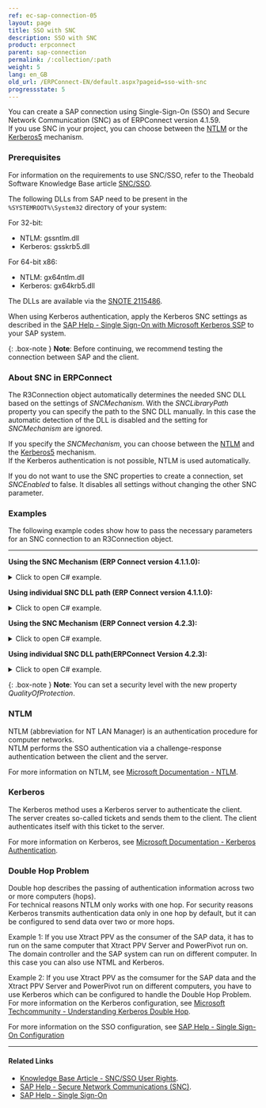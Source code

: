 ```yaml
---
ref: ec-sap-connection-05
layout: page
title: SSO with SNC
description: SSO with SNC
product: erpconnect
parent: sap-connection
permalink: /:collection/:path
weight: 5
lang: en_GB
old_url: /ERPConnect-EN/default.aspx?pageid=sso-with-snc
progressstate: 5
---
```


You can create a SAP connection using Single-Sign-On (SSO) and Secure Network Communication (SNC) as of ERPConnect version 4.1.59.  
If you use SNC in your project, you can choose between the [NTLM](#ntlm) or the [Kerberos5](#Kerberos) mechanism. 

### Prerequisites

For information on the requirements to use SNC/SSO, refer to the Theobald Software Knowledge Base article [SNC/SSO](https://kb.theobald-software.com/sap/authority-objects-sap-user-rights).

The following DLLs from SAP need to be present in the `%SYSTEMROOT%\System32` directory of your system:

For 32-bit:
- NTLM: gssntlm.dll
- Kerberos: gsskrb5.dll

For 64-bit x86:
- NTLM:  gx64ntlm.dll
- Kerberos: gx64krb5.dll

The DLLs are available via the [SNOTE 2115486](http://service.sap.com/sap/support/notes/2115486). 

When using Kerberos authentication, apply the Kerberos SNC settings as described in the [SAP Help - Single Sign-On with Microsoft Kerberos SSP](https://help.sap.com/viewer/e815bb97839a4d83be6c4fca48ee5777/7.5.9/EN-US/440ebf6c9b2b0d1ae10000000a114a6b.html) to your SAP system. <br>

{: .box-note }
**Note**: Before continuing, we recommend testing the connection between SAP and the client.

### About SNC in ERPConnect

The R3Connection object automatically determines the needed SNC DLL based on the settings of *SNCMechanism*. 
With the *SNCLibraryPath* property you can specify the path to the SNC DLL manually. 
In this case the automatic detection of the DLL is disabled and the setting for *SNCMechanism* are ignored.

If you specify the *SNCMechanism*, you can choose between the [NTLM](#ntlm) and the [Kerberos5](#Kerberos) mechanism.<br>
If the Kerberos authentication is not possible, NTLM is used automatically.
 
If you do not want to use the SNC properties to create a connection, set *SNCEnabled* to false. 
It disables all settings without changing the other SNC parameter. 


### Examples
The following example codes show how to pass the necessary parameters for an SNC connection to an R3Connection object.

****

**Using the SNC Mechanism (ERP Connect version 4.1.1.0):**

<details>
<summary>Click to open C# example.</summary>
{% highlight csharp %}


using (R3Connection con = new R3Connection()) 
{
con.Host = "duncan";
con.SystemNumber = 7;
con.Client = "800";
con.Language = "DE";
con.SNCPartnerName = "p:SAPServiceNSP@THEOBALD";
con.SNCMechanism = SNCMechanism.NTLM;
con.SNCEnabled = true;
con.Open();
// define your application
}

{% endhighlight %}
</details>

**Using individual SNC DLL path (ERP Connect version 4.1.1.0):**

<details>
<summary>Click to open C# example.</summary>
{% highlight csharp %}

using (R3Connection con = new R3Connection())
{
con.Host = "duncan";
con.SystemNumber = 7;
con.Client = "800";
con.Language = "DE";
con.SNCPartnerName = "p:SAPServiceNSP@THEOBALD";
con.SNCLibraryPath = @"C:\Windows\SysWOW64\sncgss32.dll";
con.SNCEnabled = true;
con.Open();
// define your application
}

{% endhighlight %}
</details>

**Using the SNC Mechanism (ERP Connect version 4.2.3):**
<details>
<summary>Click to open C# example.</summary>
{% highlight csharp %}


using (R3Connection con = new R3Connection())
{
con.Host = "duncan";
con.SystemNumber = 7;
con.Client = "800";
con.Language = "DE";
con.SNCSettings.Enabled = true;
con.SNCSettings.PartnerName = "p:SAPServiceNSP@THEOBALD";
con.SNCSettings.Mechanism = SNCMechanism.NTLM;
con.SNCSettings.QualityOfProtection = SNCQualityOfProtection.Maximum;
con.Open();
// define your application
}

{% endhighlight %}
</details>


**Using individual SNC DLL path(ERPConnect Version 4.2.3):**
<details>
<summary>Click to open C# example.</summary>
{% highlight csharp %}


using (R3Connection con = new R3Connection())
{
con.Host = "duncan";
con.SystemNumber = 7;
con.Client = "800";
con.Language = "DE";
con.SNCSettings.Enabled = true;
con.SNCSettings.PartnerName = "p:SAPServiceNSP@THEOBALD";
con.SNCSettings.LibraryPath = @"C:\Windows\SysWOW64\sncgss32.dll";
con.SNCSettings.QualityOfProtection = SNCQualityOfProtection.Maximum;
con.Open();
// define your application
}

{% endhighlight %}
</details>

{: .box-note }
**Note**: You can set a security level with the new property *QualityOfProtection*. 

### NTLM 

NTLM (abbreviation for NT LAN Manager) is an authentication procedure for computer networks. <br>
NTLM performs the SSO authentication via a challenge-response authentication between the client and the server. 

For more information on NTLM, see [Microsoft Documentation - NTLM](https://docs.microsoft.com/en-us/windows-server/security/kerberos/ntlm-overview).

### Kerberos

The Kerberos method uses a Kerberos server to authenticate the client. <br>
The server creates so-called tickets and sends them to the client. 
The client authenticates itself with this ticket to the server.

For more information on Kerberos, see [Microsoft Documentation - Kerberos Authentication](https://docs.microsoft.com/en-us/windows-server/security/kerberos/kerberos-authentication-overview).

### Double Hop Problem

Double hop describes the passing of authentication information across two or more computers (hops).<br>
For technical reasons NTLM only works with one hop. 
For security reasons Kerberos transmits authentication data only in one hop by default, but it can be configured to send data over two or more hops.<br>

Example 1: If you use Xtract PPV as the consumer of the SAP data, it has to run on the same computer that Xtract PPV Server and PowerPivot run on. 
The domain controller and the SAP system can run on different computer. In this case you can also use NTML and Kerberos.

Example 2: If you use Xtract PPV as the comsumer for the SAP data and the Xtract PPV Server and PowerPivot run on different computers, you have 
to use Kerberos which can be configured to handle the Double Hop Problem. <br>
For more information on the Kerberos configuration, see [Microsoft Techcommunity - Understanding Kerberos Double Hop](https://techcommunity.microsoft.com/t5/ask-the-directory-services-team/understanding-kerberos-double-hop/ba-p/395463).

For more information on the SSO configuration, see [SAP Help - Single Sign-On Configuration](https://help.sap.com/doc/saphelp_nw75/7.5.5/en-US/48/ca0fe42fbb5c97e10000000a42189d/content.htm?no_cache=true)

****
#### Related Links
- [Knowledge Base Article - SNC/SSO User Rights](https://kb.theobald-software.com/sap/authority-objects-sap-user-rights).
- [SAP Help - Secure Network Communications (SNC)](http://help.sap.com/saphelp_nw70ehp1/helpdata/en/e6/56f466e99a11d1a5b00000e835363f/content.htm).
- [SAP Help - Single Sign-On](https://help.sap.com/viewer/e815bb97839a4d83be6c4fca48ee5777/7.5.9/en-US/89d115110d444d85a94dff7ffd0e2b7f.html)
